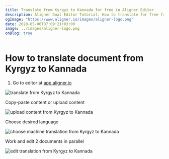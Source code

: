 ```yaml
---
title: Translate from Kyrgyz to Kannada for free in Aligner Editor
description: Aligner Dual Editor Tutorial. How to translate for free from Kyrgyz to Kannada. Aligner is multilingual document management platform. 
ogImage: "https://www.aligner.io/images/aligner-logo.png"
date: 2020-05-06T07:09:21+03:00
image: ../images/aligner-logo.png
onBlog: true
---
```


# How to translate document from Kyrgyz to Kannada

1. Go to editor at [app.aligner.io](https://app.aligner.io "Aligner App web page")

![translate from Kyrgyz to Kannada](../aligner-blank-editor.png "translate from Kyrgyz to Kannada")

Copy-paste content or upload content

![upload content from Kyrgyz to Kannada](../aligner-uploaded-document.png "upload content from Kyrgyz to Kannada")

Choose desired language

![choose machine translation from Kyrgyz to Kannada](../aligner-language-dropdown.png "choose machine translation from Kyrgyz to Kannada")

Work and edit 2 documents in parallel

![edit translation from Kyrgyz to Kannada](../aligner-double-sitded-editor.png "edit translation from Kyrgyz to Kannada")

